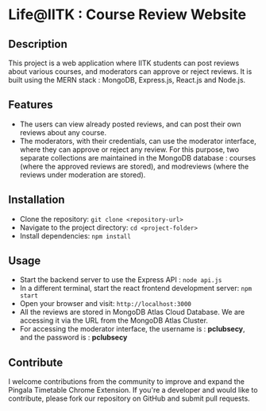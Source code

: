 # Life@IITK : Course Review Website

## Description

This project is a web application where IITK students can post reviews about various courses, and moderators can approve or reject reviews. It is built using the MERN stack : MongoDB, Express.js, React.js and Node.js.

## Features

- The users can view already posted reviews, and can post their own reviews about any course.
- The moderators, with their credentials, can use the moderator interface, where they can approve or reject any review. For this purpose, two separate collections are maintained in the MongoDB database : courses (where the approved reviews are stored), and modreviews (where the reviews under moderation are stored).  

## Installation

- Clone the repository: `git clone <repository-url>`
- Navigate to the project directory: `cd <project-folder>`
- Install dependencies: `npm install`

## Usage

- Start the backend server to use the Express API : `node api.js`
- In a different terminal, start the react frontend development server: `npm start`
- Open your browser and visit: `http://localhost:3000`
- All the reviews are stored in MongoDB Atlas Cloud Database. We are accessing it via the URL from the MongoDB Atlas Cluster.
- For accessing the moderator interface, the username is : <b>pclubsecy</b>, and the password is : <b>pclubsecy</b>

## Contribute

I welcome contributions from the community to improve and expand the Pingala Timetable Chrome Extension. If you're a developer and would like to contribute, please fork our repository on GitHub and submit pull requests.
